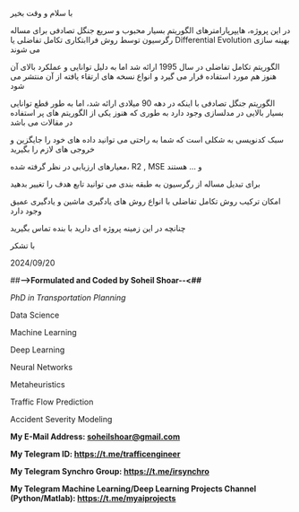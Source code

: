 با سلام و وقت بخیر

در این پروژه، هایپرپارامترهای الگوریتم بسیار محبوب و سریع جنگل تصادفی برای مساله رگرسیون توسط روش فراابتکاری تکامل تفاضلی یا Differential Evolution بهینه سازی می شوند

الگوریتم تکامل تفاضلی در سال 1995 ارائه شد اما به دلیل توانایی و عملکرد بالای آن هنوز هم مورد استفاده قرار می گیرد و انواع نسخه های ارتقاء یافته از آن منتشر می شود

الگوریتم جنگل تصادفی با اینکه در دهه 90 میلادی ارائه شد، اما به طور قطع توانایی بسیار بالایی در مدلسازی وجود دارد به طوری که هنوز یکی از الگوریتم های پر استفاده در مقالات می باشد

سبک کدنویسی به شکلی است که شما به راحتی می توانید داده های خود را جایگزین و خروجی های لازم را بگیرید

معیارهای ارزیابی در نظر گرفته شده، R2 , MSE و ... هستند

برای تبدیل مساله از رگرسیون به طبقه بندی می توانید تابع هدف را تغییر بدهید

امکان ترکیب روش تکامل تفاضلی با انواع روش های یادگیری ماشین و یادگیری عمیق وجود دارد

چنانچه در این زمینه پروژه ای دارید با بنده تماس بگیرید

با تشکر

2024/09/20

##**-->Formulated and Coded by Soheil Shoar--<##**

*PhD in Transportation Planning*

Data Science

Machine Learning

Deep Learning

Neural Networks

Metaheuristics

Traffic Flow Prediction

Accident Severity Modeling

**My E-Mail Address: soheilshoar@gmail.com**

**My Telegram ID: https://t.me/trafficengineer**

**My Telegram Synchro Group: https://t.me/irsynchro**

**My Telegram Machine Learning/Deep Learning Projects Channel (Python/Matlab): https://t.me/myaiprojects**


